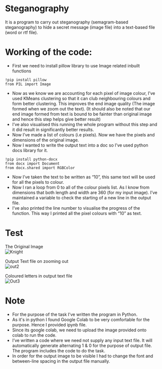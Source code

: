 # Steganography
It is a program to carry out steganography (semagram-based steganography) to hide a secret message (image file) into a text-based file (word or rtf file).
# Working of the code:
- First we need to install pillow library to use Image related inbuilt functions
```
!pip install pillow
from PIL import Image
```
- Now as we know we are accounting for each pixel of image colour, I’ve used KMeans
clustering so that it can club neighbouring colours and form better clustering. This
improves the end image quality (The image formed when we zoom out the text).
(It should also be noted that our end image formed from text is bound to be fainter
than original image and hence this step helps give better result)
- I’ve also visualised this running the whole program without this step and it did result
in significantly better results.
- Now I’ve made a list of colours (i.e pixels). Now we have the pixels and dimensions
of the original image.
- Now I wanted to write the output text into a doc so I’ve used python docs library for it.
```
!pip install python-docx
from docx import Document
from docx.shared import RGBColor
```
- Now I’ve taken the text to be written as “10”, this same text will be used for all the
pixels to colour.
- Now I ran a loop from 0 to all of the colour pixels list. As I know from dimensions that
both length and width are 360 (for my input image). I’ve maintained a variable to
check the starting of a new line in the output file.
- I’ve also printed the line number to visualise the progress of the function. This way I
printed all the pixel colours with “10” as text.

# Test

The Original Image </br> 
![Knight](https://github.com/Aasrish/Steganography/assets/76608418/bb959fca-f530-4ef2-ac18-8d3a51e869f9)  

Output Text file on zooming out </br> 
![out2](https://github.com/Aasrish/Steganography/assets/76608418/2c186489-4a55-4b45-9065-3eb0809cd011)

Coloured letters in output text file </br> 
![Out3](https://github.com/Aasrish/Steganography/assets/76608418/7f7083a1-c85d-48d1-81b8-f84eb6a19412)

# Note

- For the purpose of the task I’ve written the program in Python.
- As it's in python I found Google Colab to be very comfortable for the purpose. Hence I provided ipynb file.
- Since its google colab, we need to upload the image provided onto colab to run the code.
- I’ve written a code where we need not supply any input text file. It will automatically generate alternating 1 & 0 for the purpose of output file. The program includes the code to do the task.
- In order for the output image to be visible I had to change the font and between-line spacing in the output file manually.


